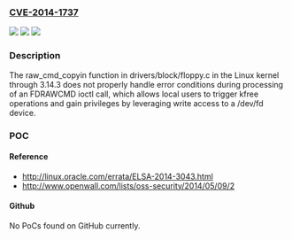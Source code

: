 ### [CVE-2014-1737](https://cve.mitre.org/cgi-bin/cvename.cgi?name=CVE-2014-1737)
![](https://img.shields.io/static/v1?label=Product&message=n%2Fa&color=blue)
![](https://img.shields.io/static/v1?label=Version&message=n%2Fa&color=blue)
![](https://img.shields.io/static/v1?label=Vulnerability&message=n%2Fa&color=brighgreen)

### Description

The raw_cmd_copyin function in drivers/block/floppy.c in the Linux kernel through 3.14.3 does not properly handle error conditions during processing of an FDRAWCMD ioctl call, which allows local users to trigger kfree operations and gain privileges by leveraging write access to a /dev/fd device.

### POC

#### Reference
- http://linux.oracle.com/errata/ELSA-2014-3043.html
- http://www.openwall.com/lists/oss-security/2014/05/09/2

#### Github
No PoCs found on GitHub currently.

